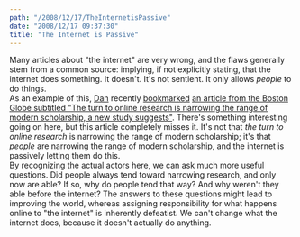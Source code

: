```yaml
---
path: "/2008/12/17/TheInternetisPassive" 
date: "2008/12/17 09:37:30" 
title: "The Internet is Passive" 
---
```

Many articles about "the internet" are very wrong, and the flaws generally stem from a common source: implying, if not explicitly stating, that the internet does something. It doesn't. It's not sentient. It only allows *people* to do things.<br>As an example of this, <a href="http://bookowl.blogspot.com/">Dan</a> recently <a href="http://delicious.com/bookowl">bookmarked</a> <a href="http://www.boston.com/bostonglobe/ideas/articles/2008/11/23/group_think/">an article from the Boston Globe subtitled "The turn to online research is narrowing the range of modern scholarship, a new study suggests"</a>. There's something interesting going on here, but this article completely misses it. It's not that *the turn to online research* is narrowing the range of modern scholarship; it's that *people* are narrowing the range of modern scholarship, and the internet is passively letting them do this.<br>By recognizing the actual actors here, we can ask much more useful questions. Did people always tend toward narrowing research, and only now are able? If so, why do people tend that way? And why weren't they able before the internet? The answers to these questions might lead to improving the world, whereas assigning responsibility for what happens online to "the internet" is inherently defeatist. We can't change what the internet does, because it doesn't actually do anything.